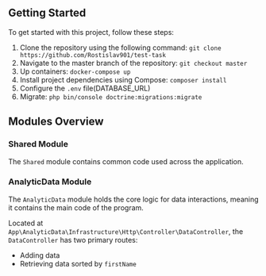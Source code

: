 ## Getting Started
To get started with this project, follow these steps:

1. Clone the repository using the following command: ```git clone https://github.com/Rostislav901/test-task```
2. Navigate to the master branch of the repository: ```git checkout master```
3. Up containers:  ```docker-compose up```
4. Install project dependencies using Compose: ```composer install```
5. Configure the `.env` file(DATABASE_URL)
6. Migrate: ```php bin/console doctrine:migrations:migrate```

## Modules Overview

### Shared Module
The `Shared` module contains common code used across the application.

### AnalyticData Module
The `AnalyticData` module holds the core logic for data interactions, meaning it contains the main code of the program. 

Located at `App\AnalyticData\Infrastructure\Http\Controller\DataController`, the `DataController` has two primary routes:
- Adding data
- Retrieving data sorted by `firstName`
